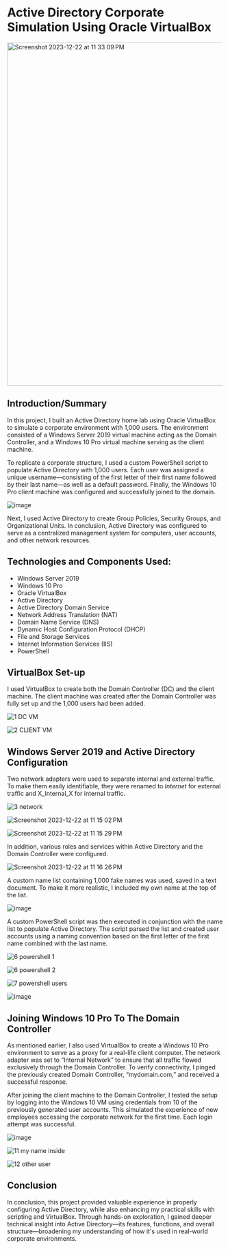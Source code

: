 # Active Directory Corporate Simulation Using Oracle VirtualBox

<img width="801" alt="Screenshot 2023-12-22 at 11 33 09 PM" src="https://github.com/EricMcclellan1/AD-Lab/assets/147299619/d2b3b411-5a6f-43d2-ab21-7b1b3bc114af">

 ## Introduction/Summary

 In this project, I built an Active Directory home lab using Oracle VirtualBox to simulate a corporate environment with 1,000 users. The environment consisted of a Windows Server 2019 virtual machine acting as the Domain Controller, and a Windows 10 Pro virtual machine serving as the client machine.

To replicate a corporate structure, I used a custom PowerShell script to populate Active Directory with 1,000 users. Each user was assigned a unique username—consisting of the first letter of their first name followed by their last name—as well as a default password. Finally, the Windows 10 Pro client machine was configured and successfully joined to the domain.



![image](https://github.com/user-attachments/assets/9a2b777c-d910-44e9-93b4-17af56651f37)



 Next, I used Active Directory to create Group Policies, Security Groups, and Organizational Units. In conclusion, Active Directory was configured to serve as a centralized management system for computers, user accounts, and other network resources. 


## Technologies and Components Used:

-	Windows Server 2019
-	Windows 10 Pro
-	Oracle VirtualBox
-	Active Directory
-	Active Directory Domain Service
-	Network Address Translation (NAT)
-	Domain Name Service (DNS)
-	Dynamic Host Configuration Protocol (DHCP)
-	File and Storage Services
-	Internet Information Services (IIS)
-	PowerShell


## VirtualBox Set-up

 I used VirtualBox to create both the Domain Controller (DC) and the client machine. The client machine was created after the Domain Controller was fully set up and the 1,000 users had been added.

![1 DC VM](https://github.com/EricMcclellan1/AD-Lab/assets/147299619/05ee237c-3f07-4c7b-a2ac-61a7e2cc1a10)

![2 CLIENT VM](https://github.com/EricMcclellan1/AD-Lab/assets/147299619/ee771bb1-0c2e-417d-8726-427fe1d26ec7)



## Windows Server 2019 and Active Directory Configuration

 Two network adapters were used to separate internal and external traffic. To make them easily identifiable, they were renamed to _Internet_ for external traffic and X_Internal_X for internal traffic.

![3 network ](https://github.com/EricMcclellan1/AD-Lab/assets/147299619/14fde5ab-94a8-40fb-9816-a399d908550b)

![Screenshot 2023-12-22 at 11 15 02 PM](https://github.com/EricMcclellan1/AD-Lab/assets/147299619/755917c5-e5b2-4293-88b4-ff2920a21b1a)

![Screenshot 2023-12-22 at 11 15 29 PM](https://github.com/EricMcclellan1/AD-Lab/assets/147299619/afd41583-cd29-4d9e-a721-f7bf9859f698)


 In addition, various roles and services within Active Directory and the Domain Controller were configured.

![Screenshot 2023-12-22 at 11 16 26 PM](https://github.com/EricMcclellan1/AD-Lab/assets/147299619/680e892c-bf21-4050-8f17-806c51ebd4cf)



 A custom name list containing 1,000 fake names was used, saved in a text document. To make it more realistic, I included my own name at the top of the list.


![image](https://github.com/user-attachments/assets/1a159fe5-45b8-4d77-8a8b-cc9edee1ab6a)


 A custom PowerShell script was then executed in conjunction with the name list to populate Active Directory. The script parsed the list and created user accounts using a naming convention based on the first letter of the first name combined with the last name.


![6 powershell 1](https://github.com/EricMcclellan1/AD-Lab/assets/147299619/a027ef81-82c5-429d-ac14-d35c7333fe42)

![6 powershell 2](https://github.com/EricMcclellan1/AD-Lab/assets/147299619/7a926f67-b162-464c-90d2-139fe2879f39)

![7 powershell users](https://github.com/EricMcclellan1/AD-Lab/assets/147299619/cc8bcfb8-a8a9-41ab-b7c1-d5824dc025c5)


 ![image](https://github.com/user-attachments/assets/f925390a-23df-418e-afcf-c70d5e81d845)


## Joining Windows 10 Pro To The Domain Controller

As mentioned earlier, I also used VirtualBox to create a Windows 10 Pro environment to serve as a proxy for a real-life client computer. The network adapter was set to “Internal Network” to ensure that all traffic flowed exclusively through the Domain Controller. To verify connectivity, I pinged the previously created Domain Controller, “mydomain.com,” and received a successful response.

After joining the client machine to the Domain Controller, I tested the setup by logging into the Windows 10 VM using credentials from 10 of the previously generated user accounts. This simulated the experience of new employees accessing the corporate network for the first time. Each login attempt was successful.

![image](https://github.com/user-attachments/assets/60b7003f-3100-4df2-87d4-3f9fabc84b4c)

![11 my name inside](https://github.com/EricMcclellan1/AD-Lab/assets/147299619/99a766f7-f079-41b1-9271-9129461214ec)

![12 other user](https://github.com/EricMcclellan1/AD-Lab/assets/147299619/b40c7540-f563-447b-891e-75ba2860a175)

## Conclusion

In conclusion, this project provided valuable experience in properly configuring Active Directory, while also enhancing my practical skills with scripting and VirtualBox. Through hands-on exploration, I gained deeper technical insight into Active Directory—its features, functions, and overall structure—broadening my understanding of how it's used in real-world corporate environments.







